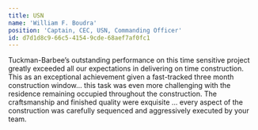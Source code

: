 ```yaml
---
title: USN
name: 'William F. Boudra'
position: 'Captain, CEC, USN, Commanding Officer'
id: d7d1d8c9-66c5-4154-9cde-68aef7af0fc1
---
```

Tuckman-Barbee’s outstanding performance on this time sensitive project greatly exceeded all our expectations in delivering on time construction. This as an exceptional achievement given a fast-tracked three month construction window... this task was even more challenging with the residence remaining occupied throughout the construction. The craftsmanship and finished quality were exquisite ... every aspect of the construction was carefully sequenced and aggressively executed by your team.